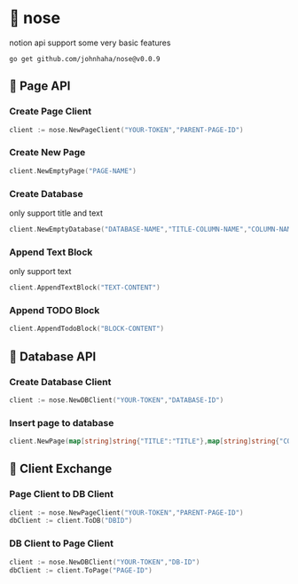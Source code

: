# 👃 nose

notion api
support some very basic features

```text
go get github.com/johnhaha/nose@v0.0.9
```

## 📃  Page API

### Create Page Client

```go
client := nose.NewPageClient("YOUR-TOKEN","PARENT-PAGE-ID")
```

### Create New Page

```go
client.NewEmptyPage("PAGE-NAME")
```

### Create Database

only support title and text

```go
client.NewEmptyDatabase("DATABASE-NAME","TITLE-COLUMN-NAME","COLUMN-NAME1","COLUMN-NAME2")
```

### Append Text Block

only support text

```go
client.AppendTextBlock("TEXT-CONTENT")
```

### Append TODO Block

```go
client.AppendTodoBlock("BLOCK-CONTENT")
```

## 🐬  Database API

### Create Database Client

```go
client := nose.NewDBClient("YOUR-TOKEN","DATABASE-ID")
```

### Insert page to database

```go
client.NewPage(map[string]string{"TITLE":"TITLE"},map[string]string{"COLUMN1":"COLUMN1","COLUMN2":"COLUMN2"})
```

## 🎎  Client Exchange

### Page Client to DB Client

```go
client := nose.NewPageClient("YOUR-TOKEN","PARENT-PAGE-ID")
dbClient := client.ToDB("DBID")

```

### DB Client to Page Client

```go
client := nose.NewDBClient("YOUR-TOKEN","DB-ID")
dbClient := client.ToPage("PAGE-ID")

```